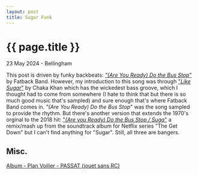 ```yaml
---
layout: post
title: Sugar Funk
---
```


{{ page.title }}
================

<p class="subtitle">23 May 2024 - Bellingham</p>

This post is driven by funky backbeats: [_"(Are You Ready) Do the Bus Stop_"](https://www.youtube.com/watch?v=PeeOPR8bxac) by Fatback Band. However, my introduction to this song was through ["_Like Sugar_"](https://www.youtube.com/watch?v=RecY5iZn6B0&t=237s) by Chaka Khan which has the wickedest bass groove, which I thought had to come from somewhere (I hate to think that but there is so much good music that's sampled) and sure enough that's where Fatback Band comes in. _"(Are You Ready) Do the Bus Stop_" was the song sampled to provide the rhythm. But there's another version that extends the 1970's orginal to the 2018 hit: ["_(Are you Ready) Do the Bus Stop / Suga_"](https://www.youtube.com/watch?v=UmIEaoeAA1Q) a remix/mash up from the soundtrack album for Netflix series "The Get Down" but I can't find anything for "Sugar". Still, all three are bangers.

## Misc.
[Album - Plan Voilier - PASSAT (jouet sans RC)](http://mesnilmodelisme.over-blog.com/album-1926406.html)

